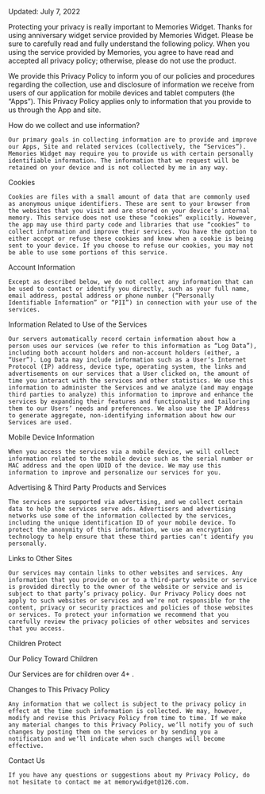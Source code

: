 Updated: July 7, 2022

 

Protecting your privacy is really important to Memories Widget. Thanks for using anniversary widget service provided by Memories Widget. Please be sure to carefully read and fully understand the following policy. When you using the service provided by Memories, you agree to have read and accepted all privacy policy; otherwise, please do not use the product.

We provide this Privacy Policy to inform you of our policies and procedures regarding the collection, use and disclosure of information we receive from users of our application for mobile devices and tablet computers (the “Apps”). This Privacy Policy applies only to information that you provide to us through the App and site.



How do we collect and use information?

	Our primary goals in collecting information are to provide and improve our Apps, Site and related services (collectively, the “Services”). Memories Widget may require you to provide us with certain personally identifiable information. The information that we request will be retained on your device and is not collected by me in any way.



Cookies

	Cookies are files with a small amount of data that are commonly used as anonymous unique identifiers. These are sent to your browser from the websites that you visit and are stored on your device's internal memory. This service does not use these “cookies” explicitly. However, the app may use third party code and libraries that use “cookies” to collect information and improve their services. You have the option to either accept or refuse these cookies and know when a cookie is being sent to your device. If you choose to refuse our cookies, you may not be able to use some portions of this service.



Account Information

	Except as described below, we do not collect any information that can be used to contact or identify you directly, such as your full name, email address, postal address or phone number (“Personally Identifiable Information” or “PII”) in connection with your use of the services.



Information Related to Use of the Services

	Our servers automatically record certain information about how a person uses our services (we refer to this information as “Log Data”), including both account holders and non-account holders (either, a “User”). Log Data may include information such as a Userʼs Internet Protocol (IP) address, device type, operating system, the links and advertisements on our services that a User clicked on, the amount of time you interact with the services and other statistics. We use this information to administer the Services and we analyze (and may engage third parties to analyze) this information to improve and enhance the services by expanding their features and functionality and tailoring them to our Usersʼ needs and preferences. We also use the IP Address to generate aggregate, non-identifying information about how our Services are used.



Mobile Device Information

	When you access the services via a mobile device, we will collect information related to the mobile device such as the serial number or MAC address and the open UDID of the device. We may use this information to improve and personalize our services for you.



Advertising & Third Party Products and Services

	The services are supported via advertising, and we collect certain data to help the services serve ads. Advertisers and advertising networks use some of the information collected by the services, including the unique identification ID of your mobile device. To protect the anonymity of this information, we use an encryption technology to help ensure that these third parties canʼt identify you personally. 



Links to Other Sites

	Our services may contain links to other websites and services. Any information that you provide on or to a third-party website or service is provided directly to the owner of the website or service and is subject to that party’s privacy policy. Our Privacy Policy does not apply to such websites or services and weʼre not responsible for the content, privacy or security practices and policies of those websites or services. To protect your information we recommend that you carefully review the privacy policies of other websites and services that you access.



Children Protect

Our Policy Toward Children

Our Services are for children over 4+ .



Changes to This Privacy Policy

	Any information that we collect is subject to the privacy policy in effect at the time such information is collected. We may, however, modify and revise this Privacy Policy from time to time. If we make any material changes to this Privacy Policy, weʼll notify you of such changes by posting them on the services or by sending you a notification and weʼll indicate when such changes will become effective.



Contact Us

	If you have any questions or suggestions about my Privacy Policy, do not hesitate to contact me at memorywidget@126.com.
